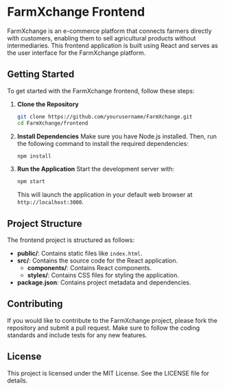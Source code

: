 # FarmXchange Frontend

FarmXchange is an e-commerce platform that connects farmers directly with customers, enabling them to sell agricultural products without intermediaries. This frontend application is built using React and serves as the user interface for the FarmXchange platform.

## Getting Started

To get started with the FarmXchange frontend, follow these steps:

1. **Clone the Repository**
   ```bash
   git clone https://github.com/yourusername/FarmXchange.git
   cd FarmXchange/frontend
   ```

2. **Install Dependencies**
   Make sure you have Node.js installed. Then, run the following command to install the required dependencies:
   ```bash
   npm install
   ```

3. **Run the Application**
   Start the development server with:
   ```bash
   npm start
   ```
   This will launch the application in your default web browser at `http://localhost:3000`.

## Project Structure

The frontend project is structured as follows:

- **public/**: Contains static files like `index.html`.
- **src/**: Contains the source code for the React application.
  - **components/**: Contains React components.
  - **styles/**: Contains CSS files for styling the application.
- **package.json**: Contains project metadata and dependencies.

## Contributing

If you would like to contribute to the FarmXchange project, please fork the repository and submit a pull request. Make sure to follow the coding standards and include tests for any new features.

## License

This project is licensed under the MIT License. See the LICENSE file for details.